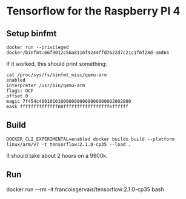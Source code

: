# Tensorflow for the Raspberry PI 4

## Setup binfmt

```
docker run --privileged docker/binfmt:66f9012c56a8316f9244ffd7622d7c21c1f6f28d-amd64
```
If it worked, this should print something:
```
cat /proc/sys/fs/binfmt_misc/qemu-arm
enabled
interpreter /usr/bin/qemu-arm
flags: OCF
offset 0
magic 7f454c4601010100000000000000000002002800
mask ffffffffffffff00fffffffffffffffffeffffff
```

## Build

```
DOCKER_CLI_EXPERIMENTAL=enabled docker buildx build --platform linux/arm/v7 -t tensorflow:2.1.0-cp35 --load .
```

It should take about 2 hours on a 9900k.

## Run

docker run --rm -it francoisgervais/tensorflow:2.1.0-cp35 bash